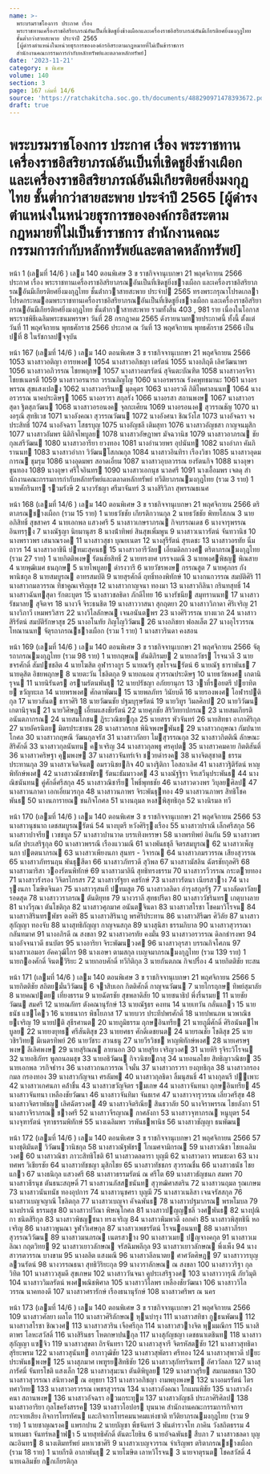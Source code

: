 ```yaml
---
name: >-
  พระบรมราชโองการ ประกาศ เรื่อง
  พระราชทานเครื่องราชอิสริยาภรณ์อันเป็นที่เชิดชูยิ่งช้างเผือกและเครื่องราชอิสริยาภรณ์อันมีเกียรติยศยิ่งมงกุฎไทย
  ชั้นต่ำกว่าสายสะพาย ประจำปี 2565
  [ผู้ดำรงตำแหน่งในหน่วยธุรการขององค์กรอิสระตามกฎหมายที่ไม่เป็นข้าราชการ
  สำนักงานคณะกรรมการกำกับหลักทรัพย์และตลาดหลักทรัพย์]
date: '2023-11-21'
category: ข พิเศษ
volume: 140
section: 3
page: 167 เล่มที่ 14/6
source: 'https://ratchakitcha.soc.go.th/documents/488290971478393672.pdf'
draft: true
---
```


# พระบรมราชโองการ ประกาศ เรื่อง พระราชทานเครื่องราชอิสริยาภรณ์อันเป็นที่เชิดชูยิ่งช้างเผือกและเครื่องราชอิสริยาภรณ์อันมีเกียรติยศยิ่งมงกุฎไทย ชั้นต่ำกว่าสายสะพาย ประจำปี 2565 [ผู้ดำรงตำแหน่งในหน่วยธุรการขององค์กรอิสระตามกฎหมายที่ไม่เป็นข้าราชการ สำนักงานคณะกรรมการกำกับหลักทรัพย์และตลาดหลักทรัพย์]

หน้า 1 (เลมที่ 14/6 ) เลม 140 ตอนพิเศษ 3 ข ราชกิจจานุเบกษา 21 พฤศจิกายน 2566 ประกาศ เรื่อง พระราชทานเครื่องราชอิสริยาภรณอันเป็นที่เชิดชูยิ่งชางเผือก และเครื่องราชอิสริยาภรณอันมีเกียรติยศยิ่งมงกุฎไทย ชั้นต่ํากวาสายสะพาย ประจําป 2565 ทรงพระกรุณาโปรดเกลาโปรดกระหมอมพระราชทานเครื่องราชอิสริยาภรณอันเป็นที่เชิดชูยิ่งชางเผือก และเครื่องราชอิสริยาภรณอันมีเกียรติยศยิ่งมงกุฎไทย ชั้นต่ํากวาสายสะพาย รวมทั้งสิ้น 403 , 981 ราย เนื่องในโอกาสพระราชพิธีเฉลิมพระชนมพรรษา วันที่ 28 กรกฎาคม 2565 ดังรายนามทายประกาศนี้ ทั้งนี้ ตั้งแต่วันที่ 11 พฤศจิกายน พุทธศักราช 2566 ประกาศ ณ วันที่ 13 พฤศจิกายน พุทธศักราช 2566 เป็นปที่ 8 ในรัชกาลปจจุบัน

หน้า 167 (เลมที่ 14/6 ) เลม 140 ตอนพิเศษ 3 ข ราชกิจจานุเบกษา 21 พฤศจิกายน 2566 1053 นางสาวอติญา อารยพงศ 1054 นางสาวอภิชญา เตรัตน์ 1055 นางอภิฤดี เลิศวัฒนาพร 1056 นางสาวอภิวรรณ ไชยพฤกษ 1057 นางสาวอมรรัตน์ สุจินตะบัณฑิต 1058 นางสาวอรจิรา ไชยชเนตรตี 1059 นางสาวอรนารถ วรรณภิญโญ 1060 นางอรพรรณ รังคพุทธมานะ 1061 นางอรพรรณ สุขแสงเปลง 1062 นางสาวอรรินท มุลคุตร 1063 นางอรวดี กิติไพศาลนนท 1064 นางอรวรรณ นาคประดิษฐ 1065 นางอรวรา สกุลรัง 1066 นางอรสา สถานพงษ 1067 นางสาวอรสุดา ฐิตสุภวัฒน 1068 นางสาวอรอนงค จุลกะเศียน 1069 นางอรอนงค สุวรรณชัญ 1070 นางอรุณี สุทธิเวช 1071 นางอังคณา สุวรรณวัฒน 1072 นางอังศนา ชิณวังโส 1073 นางอัจฉรา จงประสิทธิ์ 1074 นางอัจฉรา โสธรบุญ 1075 นางอัญชลี เติมสุทา 1076 นางสาวอัญชสา กาญจนมุสิก 1077 นางสาวอัมพร นิติกิจไพบูลย 1078 นางสาวอัษฎาพร มัจฉวานิช 1079 นางสาวอาภรณ ชัยกุลเสรีวัฒน 1080 นางสาวอารียา ยวงทอง 1081 นางอํานวยพร อุปนันท 1082 นางอําภา คัมภิรานนท 1083 นางสาวอําภา วิวัฒนโสภณกุล 1084 นางสาวอินทิรา เรืองวิชา 1085 นางสาวอุดมการณ ชุมรุม 1086 นางอุดมพร สอาดเอี่ยม 1087 นางสาวอุบลวรรณ ยงรัตนกิจ 1088 นางอุษา ขุนทอง 1089 นางอุษา ศรีใจอินทร 1090 นางสาวเอกนุช นวลศรี 1091 นางเอื้อมพร เจตดุ สํานักงานคณะกรรมการกํากับหลักทรัพย์และตลาดหลักทรัพย์ ทวีติยาภรณมงกุฎไทย (รวม 3 ราย) 1 นายศักรินทร รวมรังษี 2 นางวรัชญา ศรีมาจันทร์ 3 นางสิริวิภา สุพรรณธเนศ

หน้า 168 (เลมที่ 14/6 ) เลม 140 ตอนพิเศษ 3 ข ราชกิจจานุเบกษา 21 พฤศจิกายน 2566 ตริตาภรณชางเผือก (รวม 15 ราย) 1 นายธวัชชัย เกียรติกวานกุล 2 นายธวัชชัย พิทยโสภณ 3 นายอภิสิทธิ์ สุขสาคร 4 นายเอกพล แสวงศรี 5 นางสาวเกษราภรณ กิจบรรณเดช 6 นางจารุพรรณ อินทรรุง 7 นางณัฐญา นิยมานุสร 8 นางน้ําทิพย์ สินสุขเพิ่มพูน 9 นางสาวเนาวรัตน์ จันทวานิช 10 นางพราวพร เสนาณรงค 11 นางสาวสุชา บุณยเนตร 12 นางสุรีรัตน์ สุรเดชะ 13 นางสาวอรทัย นิ่มถาวร 14 นางสาวอาชินี ปทมะสุคนธ 15 นางสาวอารีวัลย เอี่ยมดิลกวงศ ตริตาภรณมงกุฎไทย (รวม 27 ราย) 1 นายกิตติพงษ รัตนชัยสิทธิ์ 2 นายทรงยศ บรรจงมณี 3 นายพงศพิชญ พิณสาย 4 นายพุฒิเมศ ธนฤกษ 5 นายไพบูลย ดํารงวารี 6 นายวัชรพงษ กรรณสูต 7 นายศุภกร กังพานิชกุล 8 นายสมบูรณ อาทรสมบัติ 9 นายสุรศักดิ์ ฤทธิ์ทองพิทักษ์ 10 นางกนกวรรณ สมบัติศิริ 11 นางสาวกมลวรรณ ทิชาคูณเจริญสุข 12 นางสาวกาญจนา ทองมา 13 นางสาวกิลินา กรินทสุทธิ์ 14 นางสาวฉันทสุดา รักตะบุตร 15 นางสาวชลธิดา ภักดีไทย 16 นางรัชนีย สมุทรานนท 17 นางสาวรัชมาลย สุจิตจร 18 นางวจี จิระธนชิต 19 นางสาววาสนา สุกฤตยา 20 นางสาววิภาดา ศิริเจริญ 21 นางวิภาวี เหมพรวิสาร 22 นางวิไลลักษณ เจนอนันตพร 23 นางศิริวรรณ บางแวก 24 นางสาวสิริรัตน์ สมบัติรักษาสุข 25 นางอโนทัย ภิญโญวิวัฒน 26 นางอภิชยา ฟอลเล็ต 27 นางอุไรวรรณ โทณานนท จัตุรถาภรณชางเผือก (รวม 1 ราย) 1 นางสาวรินดา คงสอน

หน้า 169 (เลมที่ 14/6 ) เลม 140 ตอนพิเศษ 3 ข ราชกิจจานุเบกษา 21 พฤศจิกายน 2566 จัตุรถาภรณมงกุฎไทย (รวม 98 ราย) 1 นายกฤษณ ตันติภิรมย 2 นายกลวัชร โรจนวลี 3 นายขจรศักดิ์ สัมปชชลิต 4 นายโฆสิต อุฬารางกูร 5 นายณรัฐ สุขโรจนรัตน์ 6 นายณัฐ ธาราพันธ 7 นายดุสิต อิชยพฤกษ 8 นายตะวัน โชลิตกุล 9 นายถนอม สุวรรณประดิษฐ 10 นายธวัชพงศ เกตานิรุจน 11 นายนิรันดร อรามรัตนพันธุ 12 นายปรัชญา อภัยยานุกร 13 วาที่รอยตรี ปยาทิตย ขวัญทะเล 14 นายพรพงศ ศักดาพัฒน 15 นายพลภัทร วินัยบดี 16 นายรองพงศ โอฬารปติกุล 17 นายวสันต ธาราศิริ 18 นายวัฒนชัย ปฐมบุรุษรัตน์ 19 นายวิทูร วิมลศิลป 20 นายวิวัฒน เกตานิรุจน 21 นายวิศิษฏ เอี่ยมแสงชัยรัตน์ 22 นายศุภชัย สิริวิทยาปกรณ 23 นายสมเกียรติ อนันตภากรณ 24 นายสมโภชน ฏิระวณิชยกุล 25 นายสรร พัวจันทร์ 26 นายสิทธา อาภาศิริกุล 27 นายอัครนิตย มิตรประชาชน 28 นางสาวกรกช พินิจพงษพันธ 29 นางสาวกฤษณา กัมปนาทโกศล 30 นางสาวกฤษณี วัฒนกุลจรัส 31 นางสาวกัลยา ไมสุวรรณกุล 32 นางสาวกิตติณี ลักษณะสิริศักดิ์ 33 นางสาวกุลนันทน คาเจริญ 34 นางสาวกุลพธู ศรคุปต 35 นางสาวคมคาย กิตติสันติ์ 36 นางสาวคริษฐา คุมพงษ 37 นางสาวจันทร์เจ้า ชวยดํารงค 38 นางจิตสุชาต ธรรมประทานกุล 39 นางสาวเจิดจินต อมรวนิชยกิจ 40 นางฐิติกา โอสถาเลิศ 41 นางสาวฐิติรัตน์ หาญพิทักษ์พงศ 42 นางสาวณัชชาพัชร รัตนะธัมมาวงศ 43 นางณัฐฐิรา จิรเสวีนุประพันธ 44 นางณิชนันทน คู่ศักดิ์ศรีสกุล 45 นางสาวณิชารีย โพธิ์พุทธชัย 46 นางสาวดวงพร วิบุลยศิลป 47 นางสาวนภาดา เอกเอี่ยมวรกุล 48 นางสาวนภาพร จิระพันธุทอง 49 นางสาวนภาพร สิทธิโชคพันธ 50 นางนภารายณ ชนกิจโกศล 51 นางนฤมล หงสพิสุทธิกุล 52 นางนิรมล ทวี

หน้า 170 (เลมที่ 14/6 ) เลม 140 ตอนพิเศษ 3 ข ราชกิจจานุเบกษา 21 พฤศจิกายน 2566 53 นางสาวนุชนาถ เดชสมบูรณรัตน์ 54 นางบุตรี หวังศิริรุงเรือง 55 นางสาวปราณี เล็กศรีสกุล 56 นางสาวปาจรีย เวชชบูล 57 นางสาวปานวาด บรรเทิงหรรษา 58 นางพรทิพย์ อินกัน 59 นางสาวพรนภัส ประเสริฐกุล 60 นางสาวพรรณี เรืองแววมณี 61 นางพันธชุลี จิตรสมบูรณ 62 นางสาวเพ็ญนภา ปตตนาภรณ 63 นางสาวเพียงนภา สุนทร - วิจารณ 64 นางสาวภมรวรรณ เสียงสุวรรณ 65 นางสาวภัทรนฤน พันธุสีดา 66 นางสาวภัทรวดี สุวิพล 67 นางสาวมัสลิน ฉัตรชัยกุลศิริ 68 นางสาวมาริสา วองรัตนพิทักษ์ 69 นางสาวมาลินี สุทธิทรงธรรม 70 นางสาวรวีวรรณ กระตายทอง 71 นางสาวรังรอง วิจิตรไกรสร 72 นางสาวรัฐยา คชรักษ์ 73 นางสาวรัตนา เนียรสวาง 74 นางรุงนภา โฆษิตจินดา 75 นางสาวรุสนที ปทมสูต 76 นางสาวลลิดา อํารุงสกุลรัฐ 77 นางลัดดาวัลย รอดสุด 78 นางสาววราภรณ ตันติยุทธ 79 นางวราลี สุทธปรีดา 80 นางสาววัชรินทร เกตุบางลาย 81 นางวีรุณา ตันโชติกุล 82 นางสาวศุภมาศ อนันตจินดา 83 นางสาวสโรชา โชคมาวิโรจน 84 นางสาวสิรินทรพัชร ตงศิริ 85 นางสาวสิรินาฏ พรศิริประทาน 86 นางสาวสิรีฒร ศิวิลัย 87 นางสาวสุกัญญา ทองจับ 88 นางสุทธิกัญญา กาญจนสกุล 89 นางสุนิสา ธรรมภิบาล 90 นางสาวสุวรรณา กลันทมาศ 91 นางอภิรดี ณ สงขลา 92 นางสาวอรทัย คงมั่น 93 นางสาวอรวรรณ ดิลกธํารงพร 94 นางอัจจนาวดี ธนบัตร 95 นางอาริยา จิระพัฒนวงศ 96 นางสาวอุรสา บรรณกิจโศภน 97 นางสาวเอมอร อัคควุฒิไกร 98 นางเอษา ตามสกุล เบญจมาภรณมงกุฎไทย (รวม 139 ราย) 1 นายกองศักดิ์ จินตวิริยะ 2 นายกอบศักดิ์ ทวีกิติกุล 3 นายกันตภณ กิจเปรื่อง 4 นายกิตติชัย ทะสน

หน้า 171 (เลมที่ 14/6 ) เลม 140 ตอนพิเศษ 3 ข ราชกิจจานุเบกษา 21 พฤศจิกายน 2566 5 นายกิตติชัย สถิตยมั่นวิวัฒน 6 จาสิบเอก กิตติศักดิ์ กาญจนวัฒน 7 นายไกรฤกษ ทิพย์สุมาลัย 8 นายคณปตย เที่ยงธรรม 9 นายฉัตรชัย สุขพลาดิสัย 10 นายชนาธิป พึ่งรื่นรมย 11 นายชัยวัฒน สมศรี 12 นายณภัทร ตังคณานุรักษ์ 13 นายณัฐธร คงทน 14 นายเทวัน กลั่นแกว 15 นายธนัช แซโคว 16 นายธนากร พิชโยภาส 17 นายบวร ประทีปพรศักดิ์ 18 นายปพนภพ นวพาณิชยเจริญ 19 นายปติ สุธีรศานต 20 นายภูมิธรรม ฤกษอินทรีย 21 นายภูมิ์ศักดิ์ ศิริอนันตไพบูลย 22 นายยงยุทธ ศรีสันติสุข 23 นายยศธร ศักดิ์เดชยนต 24 นายรณชัย โชติสุข 25 นายวชิรวิทย มีเนตรทิพย์ 26 นายวัชระ สวนธนู 27 นายวีรวิชช หาญพิทักษ์พงศ 28 นายเศรษฐพงษ ลีเลิศพงษ 29 นายสุริณณ ลายนอก 30 นายสุริย เจริญวงศ 31 นายหิริ รุจิระวิโรจน 32 นายอธิภัทร พูลถนอมสุข 33 นายอธิวัฒน กิจวนิชยภาสุ 34 นายอนลไชย สิทธิญาวณิชย 35 นายเอกพล วรกิจธํารง 36 นางสาวกนกวรรณ ใจมั่น 37 นางสาวกรวรา ยงฤทธิกุล 38 นางสาวกรองกมล กรองทอง 39 นางสาวกัญจนา ศรลัมพ 40 นางสาวกุลธิดา ลิ้มนุสนธิ์ 41 นางกุลนรี ปเพาะ 42 นางสาวเกศนภา คล้ําชื่น 43 นางสาวขวัญจิตร รมเกษ 44 นางสาวจันทนา ฤกษอินทรีย 45 นางสาวจันทนา เหลืองชัยวัฒนา 46 นางสาวจันทิมา จันธเรศ 47 นางสาวจารุวรรณ เลี่ยวศรีสุข 48 นางสาวจิตราพัชญ เลิศฉัตรวงศ 49 นางสาวจิตริณีย สินธวาลัย 50 นางจิราพรรณ ไชยลังกา 51 นางสาวจิราภรณ ชางศรี 52 นางสาวจีรญาณ กาศลังกา 53 นางสาวจุฑาภรณ หนูบุตร 54 นางจุฑารัตน์ จุฑาธรรมพิทักษ์ 55 นางเฉลิมพร วรพันธพานิช 56 นางสาวชัญญา ธนพัฒน

หน้า 172 (เลมที่ 14/6 ) เลม 140 ตอนพิเศษ 3 ข ราชกิจจานุเบกษา 21 พฤศจิกายน 2566 57 นางชุติมันต วิวัฒนวานิชกุล 58 นางสาวณัฐพัชร โกเมศจามิกรณ 59 นางสาวณิชา ไชยเฉลิมวงศ 60 นางสาวณิชา ภาวะสิทธิโชติ 61 นางสาวดลดารา บุญมี 62 นางสาวดาว พรมชะดา 63 นางทศพร วิเชียรชัย 64 นางสาวทัชชญา มุสิกไชย 65 นางสาวทัชชภร สุวรรณชื่น 66 นางสาวธนัช ไชยแกว 67 นางธนิกุล แสวงศรี 68 นางสาวธรรมรัตน์ ณ ศรีโต 69 นางสาวธัญชนก สมพร 70 นางสาวธีรนุช ตันธนะสฤษดิ์ 71 นางสาวนภัสสชนันท สุวุฑฒิศาสตริน 72 นางสาวนฤมล รุณเกษม 73 นางสาวนันทนัช ทองอุปการ 74 นางสาวนุชศรา บุญมี 75 นางสาวเนลิสา เจนจรัสสกุล 76 นางสาวเบญจญาณี โชลิตกุล 77 นางสาวเบญจา คัจฉพันธ 78 นางสาวปฐมาภรณ พรหโมบล 79 นางปราณี ธรรมสุข 80 นางสาวปวีณา พิษณุโกศล 81 นางสาวปญญชลี วงศพันธ 82 นางปุณิกา ชนิตสิริกุล 83 นางสาวพิชญชนา ทรงเจริญ 84 นางสาวพิมพวดี งอกคํา 85 นางสาวพิสุทธินี หอเจริญ 86 นางสาวพูนณา จูฬาวิเศษกุล 87 นางสาวเพชรรัตน์ โรจนอนนท 88 นางสาวภีรยา สุวรรณวิวัฒน 89 นางสาวมนภรณ เนตรสวาง 90 นางสาวเมย ปญจางคกุล 91 นางสาวเมลิณา กฤตวิทย 92 นางสาวเยาวลักษณ จรัสฉิมพลีกุล 93 นางสาวเยาวลักษณ พึ่งเพ็ง 94 นางสาวรตวรรณ บางขาม 95 นางลลิต แสงมณี 96 นางสาวลีลนาตย ศาศวัตศิษฏ 97 นางสาววรบุญ ลวนรัตน์ 98 นางวรรณธนา สุทธิวิริยะกุล 99 นางวราลักษณ ณ สงขลา 100 นางสาววริฐา กุลวิทิต 101 นางสาววสุมดี สุขเกษม 102 นางสาววันจนา คูประเสริฐวงศ 103 นางสาววารุณี ภัยวิมุติ 104 นางสาววิมลรัตน์ พงศพณิชพิศาล 105 นางสาววิไลพร เหลืองชัยวัฒนา 106 นางสาววิไลวรรณ นาคทองดี 107 นางสาวศรารักษ์ เรืองธนานุรักษ์ 108 นางสาวศริพร ณ นคร

หน้า 173 (เลมที่ 14/6 ) เลม 140 ตอนพิเศษ 3 ข ราชกิจจานุเบกษา 21 พฤศจิกายน 2566 109 นางสาวศัลยา ผลโต 110 นางสาวศิริลักษณ หุนบํารุง 111 นางสาวสทิชา กูธนพัฒน 112 นางสาวสโรชา ชิณวงศ 113 นางสาวสวริน เจือศรีกุล 114 นางสาวสวางจิต พุมมณีกร 115 นางสิตาพร โลหะสวัสดิ์ 116 นางสิรินธร โหตกษาปนกุล 117 นางสุกัญชญา เดชธนาเตชินท 118 นางสาวสุกัญญา แซจิว 119 นางสาวสุขตา ถิรจันทรา 120 นางสาวสุจารี จิตรหัสตชัย 121 นางสาวสุทธิดา สุริยะพรม 122 นางสาวสุนันท อาภาวุฒิชัย 123 นางสาวสุพัตรา ศรีทอง 124 นางสาวสุพาวดี ปยะประพันธพงษ 125 นางสุภมาศ เพฑูรยสิทธิชัย 126 นางสาวสุภัทรรินทร อัศววัลลภ 127 นางสุภารัศมิ์ จันทรโชติ แสงเล็ก 128 นางสาวสุมะนา ตันติพิบูลย 129 นางสาวสุรีย สมกมลชนก 130 นางสาวสุวรรณา สนิทวงศ ณ อยุธยา 131 นางสาวอภิชญา งามพยุงพงษ 132 นางอมรรัตน์ ไตรทศาวิทย 133 นางสาวอรวรรณ เพชรสุวรรณ 134 นางสาวอังคณา โกแมนพิชัย 135 นางสาวอังคนา สถานพงษ 136 นางสาวอัจฉรา อวมกระทุม 137 นางสาวอัญชลี ประภาศิริศิลป 138 นางสาวอาริยา กุลโชครังสรรค 139 นางสาวโอปอร บุนนาค สํานักงานคณะกรรมการกิจการกระจายเสียง กิจการโทรทัศน และกิจการโทรคมนาคมแห่งชาติ ทวีติยาภรณมงกุฎไทย (รวม 9 ราย) 1 นายชาญณรงค แพรกปาน 2 นายบัญชา พืชจันทร์ 3 พันตํารวจโท ภาคิน วังสถิตธรรม 4 นายเมธา จันทร์หลาฟา 5 นายสุทธิศักดิ์ ตันตะโยธิน 6 นายอัจฉพันธ สืบภา 7 นางสาวชลดา บุญณะอินทร 8 นางเติมทรัพย์ มหาเวชาศิริ 9 นางสาวเบญจวรรณ จําเริญพร ตริตาภรณชางเผือก (รวม 18 ราย) 1 นายกีรติ อาภาพันธุ 2 นายโฆษิต เลาหวิโรจน 3 นายจาตุรนต โชคสวัสดิ์ 4 นายเฉลิมชัย กกเกียรติกุล
